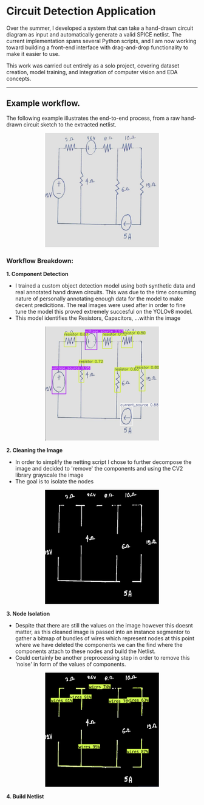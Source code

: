 # Circuit Detection Application

Over the summer, I developed a system that can take a hand-drawn circuit diagram as input and automatically generate a valid SPICE netlist. The current implementation spans several Python scripts, and I am now working toward building a front-end interface with drag-and-drop functionality to make it easier to use.

This work was carried out entirely as a solo project, covering dataset creation, model training, and integration of computer vision and EDA concepts.

---

## Example workflow.

The following example illustrates the end-to-end process, from a raw hand-drawn circuit sketch to the extracted netlist.

<p align="center">
  <img src="Assets/Demo_circuit.jpg" alt="DEMO" width="300" height="300">
</p>  

### Workflow Breakdown:

**1. Component Detection**
  - I trained a custom object detection model using both synthetic data and real annotated hand drawn circuits. This was due to the time consuming nature of personally annotating enough data for the model to make decent predicitions. The real images were used after in order to fine tune the model this proved extremely succesful on the YOLOv8 model.
  - This model identifies the Resistors, Capacitors, ...within the image

<p align="center">
  <img src="Assets/Demo_Ob_det.png" alt="DEMO_ob" width="300" height="300">
</p>  

**2. Cleaning the Image**
  - In order to simplify the netting script I chose to further decompose the image and decided to 'remove' the components and using the CV2 library grayscale the image
  - The goal is to isolate the nodes
   
<p align="center">
  <img src="Assets/cleaned_circuit.png" alt="DEMO_clean" width="300" height="300">
</p>  

**3. Node Isolation**
  - Despite that there are still the values on the image however this doesnt matter, as this cleaned image is passed into an instance segmentor to gather a bitmap of bundles of wires which represent nodes at this point where we have deleted the components we can the find where the components attach to these nodes and build the Netlist.
  - Could certainly be another preprocessing step in order to remove this 'noise' in form of the values of components.

<p align="center">
  <img src="Assets/Demo_wires.png" alt="DEMO_wires" width="300" height="300">
</p>  

**4. Build Netlist**

